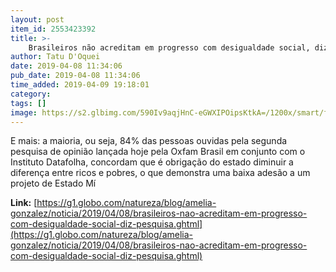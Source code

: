 ```yaml
---
layout: post
item_id: 2553423392
title: >-
    Brasileiros não acreditam em progresso com desigualdade social, diz pesquisa
author: Tatu D'Oquei
date: 2019-04-08 11:34:06
pub_date: 2019-04-08 11:34:06
time_added: 2019-04-09 19:18:01
category: 
tags: []
image: https://s2.glbimg.com/590Iv9aqjHnC-eGWXIPOipsKtkA=/1200x/smart/filters:cover():strip_icc()/s.glbimg.com/jo/g1/f/original/2013/11/27/rio_1.jpg
---
```


E mais: a maioria, ou seja, 84% das pessoas ouvidas pela segunda pesquisa de opinião lançada hoje pela Oxfam Brasil em conjunto com o Instituto Datafolha, concordam que é obrigação do estado diminuir a diferença entre ricos e pobres, o que demonstra uma baixa adesão a um projeto de Estado Mí

**Link:** [https://g1.globo.com/natureza/blog/amelia-gonzalez/noticia/2019/04/08/brasileiros-nao-acreditam-em-progresso-com-desigualdade-social-diz-pesquisa.ghtml](https://g1.globo.com/natureza/blog/amelia-gonzalez/noticia/2019/04/08/brasileiros-nao-acreditam-em-progresso-com-desigualdade-social-diz-pesquisa.ghtml)

